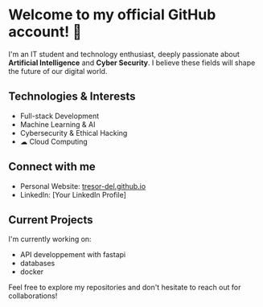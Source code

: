 # Welcome to my official GitHub account! 👋

I'm an IT student and technology enthusiast, deeply passionate about **Artificial Intelligence** and **Cyber Security**. I believe these fields will shape the future of our digital world.

## Technologies & Interests
-  Full-stack Development
-  Machine Learning & AI
-  Cybersecurity & Ethical Hacking
- ☁ Cloud Computing

##  Connect with me
- Personal Website: [tresor-del.github.io](https://tresor-del.github.io)
- LinkedIn: [Your LinkedIn Profile]

## Current Projects
I'm currently working on:

- API developpement with fastapi
- databases
- docker

Feel free to explore my repositories and don't hesitate to reach out for collaborations!

